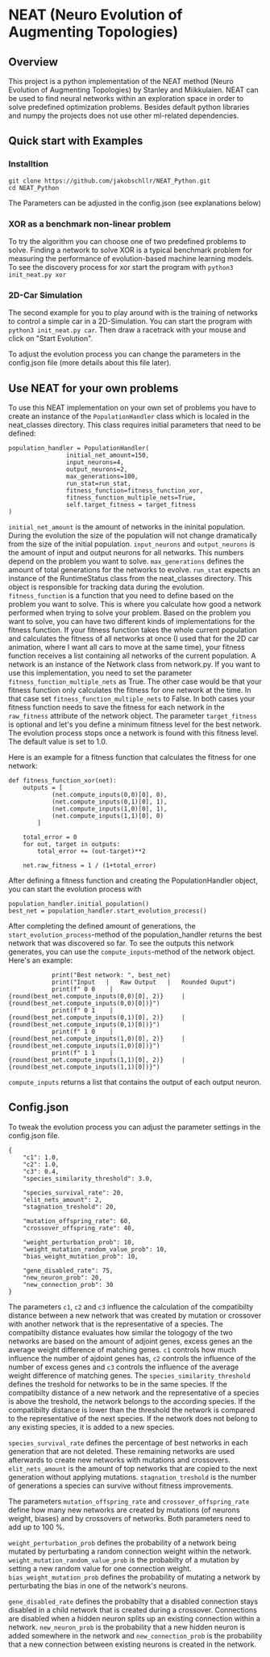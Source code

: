 # NEAT (Neuro Evolution of Augmenting Topologies)

## Overview
This project is a python implementation of the NEAT method (Neuro Evolution of Augmenting Topologies) by Stanley and Miikkulaien. NEAT can be used to find neural networks within an exploration space in order to solve predefined optimization problems. Besides default python libraries and numpy the projects does not use other ml-related dependencies.

## Quick start with Examples

### Installtion
```
git clone https://github.com/jakobschllr/NEAT_Python.git
cd NEAT_Python
```

The Parameters can be adjusted in the config.json (see explanations below)


### XOR as a benchmark non-linear problem
To try the algorithm you can choose one of two predefined problems to solve. Finding a network to solve XOR is a typical benchmark problem for measuring the performance of evolution-based machine learning models. To see the discovery process for xor start the program with `python3 init_neat.py xor`


### 2D-Car Simulation
The second example for you to play around with is the training of networks to control a simple car in a 2D-Simulation. You can start the program with `python3 init_neat.py car`. Then draw a racetrack with your mouse and click on "Start Evolution".


To adjust the evolution process you can change the parameters in the config.json file (more details about this file later).


## Use NEAT for your own problems
To use this NEAT implementation on your own set of problems you have to create an instance of the `PopulationHandler` class which is localed in the neat_classes directory. This class requires initial parameters that need to be defined:

```
population_handler = PopulationHandler(
                initial_net_amount=150,
                input_neurons=4,
                output_neurons=2,
                max_generations=100,
                run_stat=run_stat,
                fitness_function=fitness_function_xor,
                fitness_function_multiple_nets=True,
                self.target_fitness = target_fitness
)
```

`initial_net_amount` is the amount of networks in the ininital population. During the evolution the size of the population will not change dramatically from the size of the initial population.
`input_neurons` and `output_neurons` is the amount of input and output neurons for all networks. This numbers depend on the problem you want to solve.
`max_generations` defines the amount of total generations for the networks to evolve.
`run_stat` expects an instance of the RuntimeStatus class from the neat_classes directory. This object is responsible for tracking data during the evolution.
`fitness_function` is a function that you need to define based on the problem you want to solve. This is where you calculate how good a network performed when trying to solve your problem. Based on the problem you want to solve, you can have two different kinds of implementations for the fitness function. If your fitness function takes the whole current population and calculates the fitness of all networks at once (I used that for the 2D car animation, where I want all cars to move at the same time), your fitness function receives a list containing all networks of the current population. A network is an instance of the Network class from network.py. If you want to use this implementation, you need to set the parameter `fitness_function_multiple_nets` as True. The other case would be that your fitness function only calculates the fitness for one network at the time. In that case set `fitness_function_multiple_nets` to False. In both cases your fitness function needs to save the fitness for each network in the `raw_fitness` attribute of the network object. The parameter `target_fitness` is optional and let's you define a minimum fitness level for the best network. The evolution process stops once a network is found with this fitness level. The default value is set to 1.0.

Here is an example for a fitness function that calculates the fitness for one network:
```
def fitness_function_xor(net):
    outputs = [
            (net.compute_inputs(0,0)[0], 0), 
            (net.compute_inputs(0,1)[0], 1),
            (net.compute_inputs(1,0)[0], 1),
            (net.compute_inputs(1,1)[0], 0)
        ]

    total_error = 0
    for out, target in outputs:
        total_error += (out-target)**2

    net.raw_fitness = 1 / (1+total_error)
```

After defining a fitness function and creating the PopulationHandler object, you can start the evolution process with
```
population_handler.initial_population()
best_net = population_handler.start_evolution_process()
```

After completing the defined amount of generations, the `start_evolution_process`-method of the population_handler returns the best network that was discovered so far. To see the outputs this network generates, you can use the `compute_inputs`-method of the network object. Here's an example:
```
            print("Best network: ", best_net)
            print("Input   |   Raw Output   |   Rounded Ouput")
            print(f" 0 0    |       {round(best_net.compute_inputs(0,0)[0], 2)}     |   {round(best_net.compute_inputs(0,0)[0])}")
            print(f" 0 1    |       {round(best_net.compute_inputs(0,1)[0], 2)}     |   {round(best_net.compute_inputs(0,1)[0])}")
            print(f" 1 0    |       {round(best_net.compute_inputs(1,0)[0], 2)}     |   {round(best_net.compute_inputs(1,0)[0])}")
            print(f" 1 1    |       {round(best_net.compute_inputs(1,1)[0], 2)}     |   {round(best_net.compute_inputs(1,1)[0])}")
```

`compute_inputs` returns a list that contains the output of each output neuron.


## Config.json
To tweak the evolution process you can adjust the parameter settings in the config.json file.
```
{
    "c1": 1.0,
    "c2": 1.0,
    "c3": 0.4,
    "species_similarity_threshold": 3.0,

    "species_survival_rate": 20,
    "elit_nets_amount": 2,
    "stagnation_treshold": 20,

    "mutation_offspring_rate": 60,
    "crossover_offspring_rate": 40,

    "weight_perturbation_prob": 10,
    "weight_mutation_random_value_prob": 10,
    "bias_weight_mutation_prob": 10,
    
    "gene_disabled_rate": 75,
    "new_neuron_prob": 20,
    "new_connection_prob": 30
}
```
The parameters `c1`, `c2` and `c3` influence the calculation of the compatibilty distance between a new network that was created by mutation or crossover with another network that is the representative of a species. The compatibilty distance evaluates how similar the tologogy of the two networks are based on the amount of adjoint genes, excess genes an the average weight difference of matching genes. `c1` controls how much influence the number of ajdoint genes has, `c2` controls the influence of the number of excess genes and `c3` controls the influence of the average weight difference of matching genes. The `species_similarity_threshold` defines the treshold for networks to be in the same species. If the compatibilty distance of a new network and the representative of a species is above the treshold, the network belongs to the according species. If the compatibilty distance is lower than the threshold the network is compared to the representative of the next species. If the network does not belong to any existing species, it is added to a new species.

`species_survival_rate` defines the percentage of best networks in each generation that are not deleted. These remaining networks are used afterwards to create new networks with mutations and crossovers. `elit_nets_amount` is the amount of top networks that are copied to the next generation without applying mutations. `stagnation_treshold` is the number of generations a species can survive without fitness improvements.

The parameters `mutation_offspring_rate` and `crossover_offspring_rate` define how many new networks are created by mutations (of neurons weight, biases) and by crossovers of networks. Both parameters need to add up to 100 %.

`weight_perturbation_prob` defines the probability of a network being mutated by perturbating a random connection weight within the network. `weight_mutation_random_value_prob` is the probabilty of a mutation by setting a new random value for one connection weight. `bias_weight_mutation_prob` defines the probability of mutating a network by perturbating the bias in one of the network's neurons.

`gene_disabled_rate` defines the probabilty that a disabled connection stays disabled in a child network that is created during a crossover. Connections are disabled when a hidden neuron splits up an existing connection within a network. `new_neuron_prob` is the probability that a new hidden neuron is added somewhere in the network and `new_connection_prob` is the probability that a new connection between existing neurons is created in the network.
